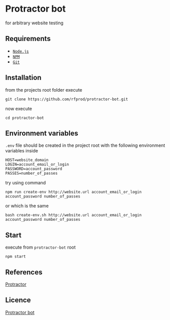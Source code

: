 # Protractor bot

for arbitrary website testing

## Requirements

- [`Node.js`](https://nodejs.org/)
- [`NPM`](https://nodejs.org/)
- [`Git`](https://git-scm.com/)

## Installation

from the projects root folder execute

```
git clone https://github.com/rfprod/protractor-bot.git
```

now execute

```
cd protractor-bot
```

## Environment variables

`.env` file should be created in the project root with the following environment variables inside

```
HOST=website_domain
LOGIN=account_email_or_login
PASSWORD=account_password
PASSES=number_of_passes
```

try using command

```
npm run create-env http://website.url account_email_or_login account_password number_of_passes
```

or which is the same

```
bash create-env.sh http://website.url account_email_or_login account_password number_of_passes
```

## Start

execute from `protractor-bot` root

```
npm start
```

## References

[Protractor](http://www.protractortest.org/#/api)

## Licence

[Protractor bot](LICENSE)
